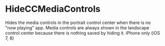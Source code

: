 HideCCMediaControls
===================

Hides the media controls in the portrait control center when there is no "now playing" app.
Media controls are always shown in the landscape control center because there is nothing saved by hiding it.
iPhone only (iOS 7, 8)

